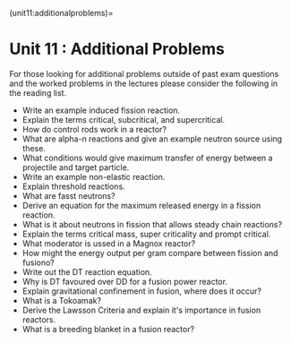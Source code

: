 (unit11:additionalproblems)=
# Unit 11 : Additional Problems

For those looking for additional problems outside of past exam questions and the worked problems in the lectures please consider the following in the reading list.

- Write an example induced fission reaction.
- Explain the terms critical, subcritical, and supercritical.
- How do control rods work in a reactor?
- What are alpha-n reactions and give an example neutron source using these.
- What conditions would give maximum transfer of energy between a projectile and target particle.
- Write an example non-elastic reaction.
- Explain threshold reactions.
- What are fasst neutrons?
- Derive an equation for the maximum released energy in a fission reaction.
- What is it about neutrons in fission that allows steady chain reactions?
- Explain the terms critical mass, super criticality and prompt critical.
- What moderator is ussed in a Magnox reactor?
- How might the energy output per gram compare between fission and fusiono?
- Write out the DT reaction equation.
- Why is DT favoured over DD for a fusion power reactor.
- Explain gravitational confinement in fusion, where does it occur?
- What is a Tokoamak?
- Derive the Lawsson Criteria and explain it's importance in fusion reactors.
- What is a breeding blanket in a fusion reactor?